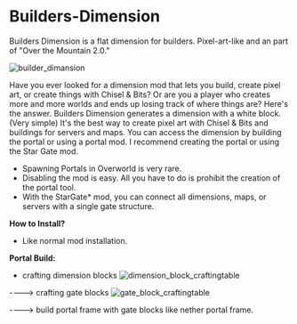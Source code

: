 # Builders-Dimension
Builders Dimension is a flat dimension for builders. Pixel-art-like and an part of "Over the Mountain 2.0."



![builder_dimansion](https://github.com/user-attachments/assets/5f26f315-b63b-46ee-a1ff-1b2b9e44942a)



Have you ever looked for a dimension mod that lets you build, create pixel art, or create things with Chisel & Bits?
Or are you a player who creates more and more worlds and ends up losing track of where things are?
Here's the answer. Builders Dimension generates a dimension with a white block. (Very simple) 
It's the best way to create pixel art with Chisel & Bits and buildings for servers and maps. 
You can access the dimension by building the portal or using a portal mod. 
I recommend creating the portal or using the Star Gate mod. 


- Spawning Portals in Overworld is very rare.
- Disabling the mod is easy. All you have to do is prohibit the creation of the portal tool.
- With the StarGate* mod, you can connect all dimensions, maps, or servers with a single gate structure.


**How to Install?**

- Like normal mod installation.


**Portal Build:**

- crafting dimension blocks ![dimension_block_craftingtable](https://github.com/user-attachments/assets/862ef153-f58a-4ae5-a322-f03762000f52)

----> crafting gate blocks ![gate_block_craftingtable](https://github.com/user-attachments/assets/7a3cb5a8-19ad-4937-951e-55ca0681b8c5)

----> build portal frame with gate blocks like nether portal frame.
